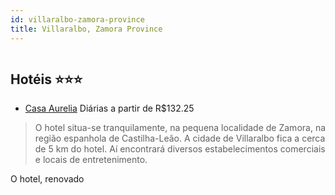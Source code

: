```yaml
---
id: villaralbo-zamora-province
title: Villaralbo, Zamora Province
---
```


<center><img src="http://photos.hotelbeds.com/giata/01/019535/019535a_hb_a_001.jpg" alt="" /></center>


## Hotéis ⭐️⭐️⭐️

-    [Casa Aurelia](https://www.hurb.com/aud/https://www.hurb.com/hoteis/villaralbo/casa-aurelia-JNP-JP067790?cmp=18055) Diárias a partir de R$132.25
   > O hotel situa-se tranquilamente, na pequena localidade de Zamora, na região espanhola de Castilha-Leão. A cidade de Villaralbo fica a cerca de 5 km do hotel. Aí encontrará diversos estabelecimentos comerciais e locais de entretenimento.

O hotel, renovado
